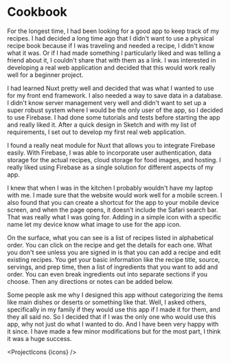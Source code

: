 <script lang="ts">
  import SEO from "$components/SEO.svelte"
  import ProjectIcons from "$components/ProjectIcons.svelte"
  let icons = [
    "Nuxt",
    "Firebase",
    "Sass",
    "Sketch",
    "GitHub"
  ]
</script>

<SEO title="Cookbook" hideHeader  />

# Cookbook

For the longest time, I had been looking for a good app to keep track of my recipes. I had decided a long time ago that I didn't want to use a physical recipe book because if I was traveling and needed a recipe, I didn't know what it was. Or if I had made something I particularly liked and was telling a friend about it, I couldn't share that with them as a link. I was interested in developing a real web application and decided that this would work really well for a beginner project.

I had learned Nuxt pretty well and decided that was what I wanted to use for my front end framework. I also needed a way to save data in a database. I didn't know server management very well and didn't want to set up a super robust system where I would be the only user of the app, so I decided to use Firebase. I had done some tutorials and tests before starting the app and really liked it. After a quick design in Sketch and with my list of requirements, I set out to develop my first real web application.

I found a really neat module for Nuxt that allows you to integrate Firebase easily. With Firebase, I was able to incorporate user authentication, data storage for the actual recipes, cloud storage for food images, and hosting. I really liked using Firebase as a single solution for different aspects of my app.

I knew that when I was in the kitchen I probably wouldn't have my laptop with me. I made sure that the website would work well for a mobile screen. I also found that you can create a shortcut for the app to your mobile device screen, and when the page opens, it doesn't include the Safari search bar. That was really what I was going for. Adding in a simple icon with a specific name let my device know what image to use for the app icon.

<!-- Cookbook App Icon -->

On the surface, what you can see is a list of recipes listed in alphabetical order. You can click on the recipe and get the details for each one. What you don't see unless you are signed in is that you can add a recipe and edit existing recipes. You get your basic information like the recipe title, source, servings, and prep time, then a list of ingredients that you want to add and order. You can even break ingredients out into separate sections if you choose. Then any directions or notes can be added below.

<!-- Edit Screenshot -->

Some people ask me why I designed this app without categorizing the items like main dishes or deserts or something like that. Well, I asked others, specifically in my family if they would use this app if I made it for them, and they all said no. So I decided that if I was the only one who would use this app, why not just do what I wanted to do. And I have been very happy with it since. I have made a few minor modifications but for the most part, I think it was a huge success.

<!-- Homepage Screenshot -->

<ProjectIcons {icons} />